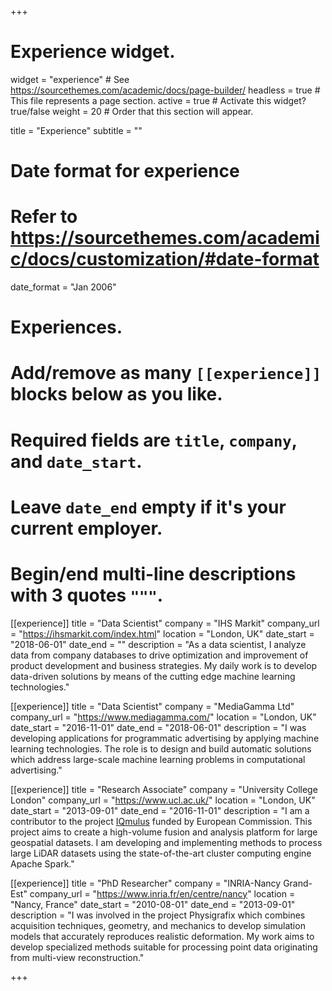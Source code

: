 +++
# Experience widget.
widget = "experience"  # See https://sourcethemes.com/academic/docs/page-builder/
headless = true  # This file represents a page section.
active = true  # Activate this widget? true/false
weight = 20  # Order that this section will appear.

title = "Experience"
subtitle = ""

# Date format for experience
#   Refer to https://sourcethemes.com/academic/docs/customization/#date-format
date_format = "Jan 2006"

# Experiences.
#   Add/remove as many `[[experience]]` blocks below as you like.
#   Required fields are `title`, `company`, and `date_start`.
#   Leave `date_end` empty if it's your current employer.
#   Begin/end multi-line descriptions with 3 quotes `"""`.
[[experience]]
  title = "Data Scientist"
  company = "IHS Markit"
  company_url = "https://ihsmarkit.com/index.html"
  location = "London, UK"
  date_start = "2018-06-01"
  date_end = ""
  description = "As a data scientist, I analyze data from company databases to drive optimization and improvement of product development and business strategies. My daily work is to develop data-driven solutions by means of the cutting edge machine learning technologies."

[[experience]]
  title = "Data Scientist"
  company = "MediaGamma Ltd"
  company_url = "https://www.mediagamma.com/"
  location = "London, UK"
  date_start = "2016-11-01"
  date_end = "2018-06-01"
  description = "I was developing applications for programmatic advertising by applying machine learning technologies. The role is to design and build automatic solutions which address large-scale machine learning problems in computational advertising."

[[experience]]
  title = "Research Associate"
  company = "University College London"
  company_url = "https://www.ucl.ac.uk/"
  location = "London, UK"
  date_start = "2013-09-01"
  date_end = "2016-11-01"
  description = "I am a contributor to the project [IQmulus](http://www.iqmulus.eu/) funded by European Commission. This project aims to create a high-volume fusion and analysis platform for large geospatial datasets. I am developing and implementing methods to process large LiDAR datasets using the state-of-the-art cluster computing engine Apache Spark."

[[experience]]
  title = "PhD Researcher"
  company = "INRIA-Nancy Grand-Est"
  company_url = "https://www.inria.fr/en/centre/nancy"
  location = "Nancy, France"
  date_start = "2010-08-01"
  date_end = "2013-09-01"
  description = "I was involved in the project Physigrafix which combines acquisition techniques, geometry, and mechanics to develop simulation models that accurately reproduces realistic deformation. My work aims to develop specialized methods suitable for processing point data originating from multi-view reconstruction."
  
+++
